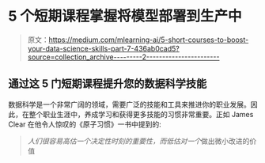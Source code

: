# 5 个短期课程掌握将模型部署到生产中

> 原文：<https://medium.com/mlearning-ai/5-short-courses-to-boost-your-data-science-skills-part-7-436ab0cad5?source=collection_archive---------2----------------------->

## 通过这 5 门短期课程提升您的数据科学技能

数据科学是一个非常广阔的领域，需要广泛的技能和工具来推进你的职业发展。因此，在整个职业生涯中，养成学习和获得更多技能的习惯非常重要。正如 James Clear 在他令人惊叹的《原子习惯》一书中提到的:

> *人们很容易高估一个决定性时刻的重要性，而低估对一个*做出微小改进的价值